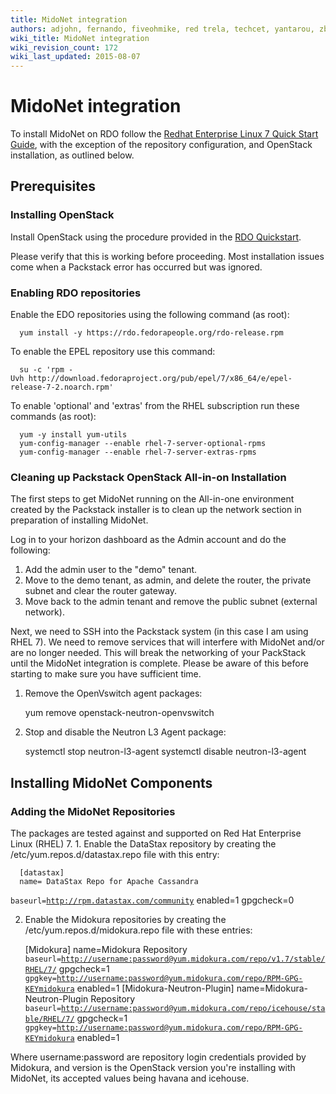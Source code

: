 ```yaml
---
title: MidoNet integration
authors: adjohn, fernando, fiveohmike, red trela, techcet, yantarou, zbigniewficner
wiki_title: MidoNet integration
wiki_revision_count: 172
wiki_last_updated: 2015-08-07
---
```


# MidoNet integration

To install MidoNet on RDO follow the [Redhat Enterprise Linux 7 Quick Start Guide](http://docs.midonet.org/docs/v1.8/quick-start-guide/rhel-7_icehouse/content/index.html), with the exception of the repository configuration, and OpenStack installation, as outlined below.

## Prerequisites

### Installing OpenStack

Install OpenStack using the procedure provided in the [RDO Quickstart](https://openstack.redhat.com/Quickstart).

Please verify that this is working before proceeding. Most installation issues come when a Packstack error has occurred but was ignored.

### Enabling RDO repositories

Enable the EDO repositories using the following command (as root):

      yum install -y https://rdo.fedorapeople.org/rdo-release.rpm

To enable the EPEL repository use this command:

      su -c 'rpm -Uvh http://download.fedoraproject.org/pub/epel/7/x86_64/e/epel-release-7-2.noarch.rpm'

To enable 'optional' and 'extras' from the RHEL subscription run these commands (as root):

      yum -y install yum-utils
      yum-config-manager --enable rhel-7-server-optional-rpms
      yum-config-manager --enable rhel-7-server-extras-rpms

### Cleaning up Packstack OpenStack All-in-on Installation

The first steps to get MidoNet running on the All-in-one environment created by the Packstack installer is to clean up the network section in preparation of installing MidoNet.

Log in to your horizon dashboard as the Admin account and do the following:

1.  Add the admin user to the "demo" tenant.
2.  Move to the demo tenant, as admin, and delete the router, the private subnet and clear the router gateway.
3.  Move back to the admin tenant and remove the public subnet (external network).

Next, we need to SSH into the Packstack system (in this case I am using RHEL 7). We need to remove services that will interfere with MidoNet and/or are no longer needed. This will break the networking of your PackStack until the MidoNet integration is complete. Please be aware of this before starting to make sure you have sufficient time.

1.  Remove the OpenVswitch agent packages:

      yum remove openstack-neutron-openvswitch

1.  Stop and disable the Neutron L3 Agent package:

      systemctl stop neutron-l3-agent
      systemctl disable neutron-l3-agent

## Installing MidoNet Components

### Adding the MidoNet Repositories

The packages are tested against and supported on Red Hat Enterprise Linux (RHEL) 7. 1. Enable the DataStax repository by creating the /etc/yum.repos.d/datastax.repo file with this entry:

      [datastax]
      name= DataStax Repo for Apache Cassandra
`baseurl=`[`http://rpm.datastax.com/community`](http://rpm.datastax.com/community)
      enabled=1
      gpgcheck=0

2. Enable the Midokura repositories by creating the /etc/yum.repos.d/midokura.repo file with these entries:

      [Midokura]
      name=Midokura Repository
`baseurl=`[`http://username:password@yum.midokura.com/repo/v1.7/stable/RHEL/7/`](http://username:password@yum.midokura.com/repo/v1.7/stable/RHEL/7/)
      gpgcheck=1
`gpgkey=`[`http://username:password@yum.midokura.com/repo/RPM-GPG-KEYmidokura`](http://username:password@yum.midokura.com/repo/RPM-GPG-KEYmidokura)
      enabled=1
      [Midokura-Neutron-Plugin]
      name=Midokura-Neutron-Plugin Repository
`baseurl=`[`http://username:password@yum.midokura.com/repo/icehouse/stable/RHEL/7/`](http://username:password@yum.midokura.com/repo/icehouse/stable/RHEL/7/)
      gpgcheck=1
`gpgkey=`[`http://username:password@yum.midokura.com/repo/RPM-GPG-KEYmidokura`](http://username:password@yum.midokura.com/repo/RPM-GPG-KEYmidokura)
      enabled=1

Where username:password are repository login credentials provided by Midokura, and version is the OpenStack version you're installing with MidoNet, its accepted values being havana and icehouse.
